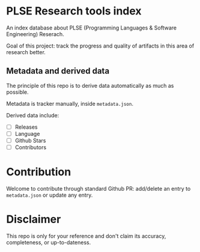 PLSE Research tools index
=========================

An index database about PLSE (Programming Languages & Software Engineering)
Reserach.

Goal of this project: track the progress and quality of artifacts in this
area of research better.

## Metadata and derived data

The principle of this repo is to derive data automatically as much as possible.

Metadata is tracker manually, inside `metadata.json`.

Derived data include:

- [ ] Releases
- [ ] Language
- [ ] Github Stars
- [ ] Contributors

# Contribution

Welcome to contribute through standard Github PR: add/delete an entry to `metadata.json` or update any entry.

# Disclaimer

This repo is only for your reference and don't claim its accuracy, completeness, or up-to-dateness.